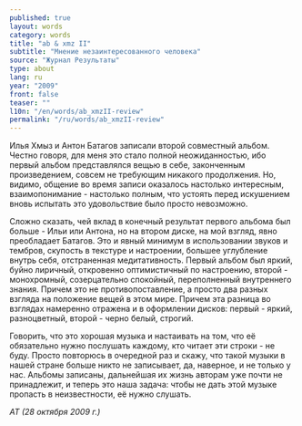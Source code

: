 ```yaml
---
published: true
layout: words
category: words
title: "ab & xmz II"
subtitle: "Мнение незаинтересованного человека"
source: "Журнал Результаты"
type: about
lang: ru
year: "2009"
front: false
teaser: ""
l10n: "/en/words/ab_xmzII-review"
permalink: "/ru/words/ab_xmzII-review"
---
```


 	
Илья Хмыз и Антон Батагов записали второй совместный альбом.  Честно говоря, для меня это стало полной неожиданностью, ибо первый альбом представлялся вещью в себе, законченным произведением, совсем не требующим никакого продолжения.  Но, видимо, общение во время записи оказалось настолько интересным, взаимопонимание - настолько полным, что устоять перед искушением вновь испытать это удовольствие было просто невозможно.

Сложно сказать, чей вклад в конечный результат первого альбома был больше - Ильи или Антона, но на втором диске, на мой взгляд, явно преобладает Батагов. Это и явный минимум в использовании звуков и тембров, скупость в текстуре и настроении,  большее углубление внутрь себя, отстраненная медитативность.  Первый альбом был яркий, буйно лиричный, откровенно оптимистичный по настроению, второй - монохромный, созерцательно  спокойный,  переполненный внутреннего знания. Причем это не противопоставление, а просто два разных взгляда на положение вещей в этом мире. Причем эта разница во взглядах намеренно отражена и в оформлении дисков: первый - яркий, разноцветный, второй - черно белый, строгий.

Говорить, что это хорошая музыка и настаивать на том, что её обязательно нужно послушать каждому, кто читает эти строки - не буду. Просто повторюсь в очередной раз и скажу, что такой музыки в нашей стране больше никто не записывает, да, наверное, и не только у нас. Альбомы записаны, дальнейшая их жизнь авторам уже почти не принадлежит, и теперь это наша задача: чтобы не дать этой музыке пропасть в неизвестности, её нужно слушать.

_АТ (28 октября 2009 г.)_